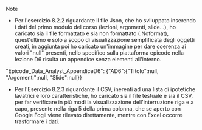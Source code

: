 Note

- Per l'esercizio 8.2.2 riguardante il file Json, che ho sviluppato inserendo i dati del primo modulo del corso (lezioni, argomenti, slide...), ho caricato sia il file formattato e sia non formattato (.Noformat), quest'ultimo è solo a scopo di visualizzazione semplificata degli oggetti creati, in aggiunta poi ho caricato un'immagine per dare coerenza ai valori "null" presenti, nello specifico sulla piattaforma epicode nella lezione D6 risulta un appendice senza elementi all'interno.

"Epicode_Data_Analyst_AppendiceD6":
    {"AD6":{"Titolo":null, "Argomenti":null, "Slide":null}}

- Per l'Esercizio 8.2.3 riguardante il CSV, inerenti ad una lista di ipotetiche lavatrici e loro caratteristiche, ho caricato sia il file testuale e sia il CSV, per far verificare in più modi la visualizzazione dell'interruzione riga e a capo, presente nella riga 5 della prima colonna, che se aperto con Google Fogli viene rilevato direttamente, mentre con Excel occorre trasformare i dati.

